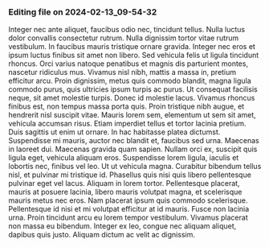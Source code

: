 

### Editing file on 2024-02-13_09-54-32

Integer nec ante aliquet, faucibus odio nec, tincidunt tellus. Nulla luctus dolor convallis consectetur rutrum. Nulla dignissim tortor vitae rutrum vestibulum. In faucibus mauris tristique ornare gravida. Integer nec eros et ipsum luctus finibus sit amet non libero. Sed vehicula felis ut ligula tincidunt rhoncus. Orci varius natoque penatibus et magnis dis parturient montes, nascetur ridiculus mus. Vivamus nisl nibh, mattis a massa in, pretium efficitur arcu. Proin dignissim, metus quis commodo blandit, magna ligula commodo purus, quis ultricies ipsum turpis ac purus. Ut consequat facilisis neque, sit amet molestie turpis. Donec id molestie lacus. Vivamus rhoncus finibus est, non tempus massa porta quis. Proin tristique nibh augue, et hendrerit nisl suscipit vitae. Mauris lorem sem, elementum ut sem sit amet, vehicula accumsan risus. Etiam imperdiet tellus et tortor lacinia pretium.
Duis sagittis ut enim ut ornare. In hac habitasse platea dictumst. Suspendisse mi mauris, auctor nec blandit et, faucibus sed urna. Maecenas in laoreet dui. Maecenas gravida quam sapien. Nullam orci ex, suscipit quis ligula eget, vehicula aliquam eros. Suspendisse lorem ligula, iaculis et lobortis nec, finibus vel leo. Ut ut vehicula magna.
Curabitur bibendum tellus nisl, et pulvinar mi tristique id. Phasellus quis nisi quis libero pellentesque pulvinar eget vel lacus. Aliquam in lorem tortor. Pellentesque placerat, mauris at posuere lacinia, libero mauris volutpat magna, et scelerisque mauris metus nec eros. Nam placerat ipsum quis commodo scelerisque. Pellentesque id nisi et mi volutpat efficitur at id mauris. Fusce non lacinia urna. Proin tincidunt arcu eu lorem tempor vestibulum. Vivamus placerat non massa eu bibendum. Integer ex leo, congue nec aliquam aliquet, dapibus quis justo. Aliquam dictum ac velit ac dignissim.


